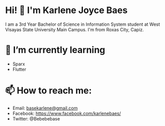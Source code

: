 # Hi! 👋 I'm  Karlene Joyce Baes

I am a 3rd Year Bachelor of Science in Information System student at West Visayas State University Main Campus. I'm from Roxas City, Capiz.

# 🌱 I’m currently learning
- Sparx
- Flutter

# 📫 How to reach me:
- Email: basekarlene@gmail.com
- Facebook: https://www.facebook.com/karlenebaes/
- Twitter: @Bebebebase
